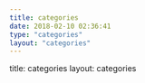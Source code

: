 ```yaml
---
title: categories
date: 2018-02-10 02:36:41
type: "categories"
layout: "categories"
---
```

title: categories
layout: categories
